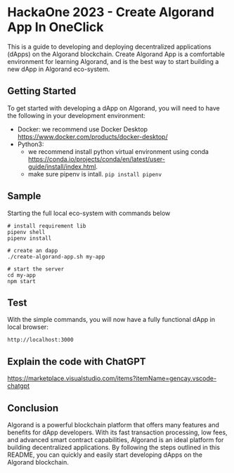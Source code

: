 # HackaOne 2023 - Create Algorand App In OneClick
This is a guide to developing and deploying decentralized applications (dApps) on the Algorand blockchain.
Create Algorand App is a comfortable environment for learning Algorand, and is the best way to start building a new dApp in Algorand eco-system.

## Getting Started
To get started with developing a dApp on Algorand, you will need to have the following in your development environment:
- Docker: we recommend use Docker Desktop https://www.docker.com/products/docker-desktop/
- Python3: 
  - we recommend install python virtual environment using conda https://conda.io/projects/conda/en/latest/user-guide/install/index.html. 
  - make sure pipenv is intall. `pip install pipenv`

## Sample
Starting the full local eco-system with commands below
```
# install requirement lib
pipenv shell
pipenv install

# create an dapp
./create-algorand-app.sh my-app

# start the server
cd my-app
npm start
```

## Test
With the simple commands, you will now have a fully functional dApp in local browser:
```
http://localhost:3000
```

## Explain the code with ChatGPT
https://marketplace.visualstudio.com/items?itemName=gencay.vscode-chatgpt


## Conclusion
Algorand is a powerful blockchain platform that offers many features and benefits for dApp developers. With its fast transaction processing, low fees, and advanced smart contract capabilities, Algorand is an ideal platform for building decentralized applications. By following the steps outlined in this README, you can quickly and easily start developing dApps on the Algorand blockchain.
